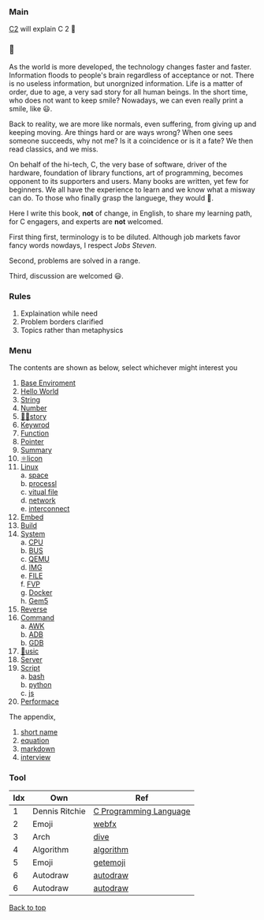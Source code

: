 ### Main

[C2](#Menu) will explain C 2 🤖

### 🤖

As the world is more developed, the technology changes faster and faster. Information floods to people's brain regardless of acceptance or not. There is no useless information, but unorgnized information. Life is a matter of order, due to age, a very sad story for all human beings. In the short time, who does not want to keep smile? Nowadays, we can even really print a smile, like 😃.

Back to reality, we are more like normals, even suffering, from giving up and keeping moving. Are things hard or are ways wrong? When one sees someone succeeds, why not me? Is it a coincidence or is it a fate? We then read classics, and we miss.

On behalf of the hi-tech, C, the very base of software, driver of the hardware, foundation of library functions, art of programming, becomes opponent to its supporters and users. Many books are written, yet few for beginners. We all have the experience to learn and we know what a misway can do. To those who finally grasp the languege, they would 🤣.

Here I write this book, **not** of change, in English, to share my learning path, for C engagers, and experts are **not** welcomed.

First thing first, terminology is to be diluted. Although job markets favor fancy words nowdays, I respect *Jobs Steven*.

Second, problems are solved in a range.

Third, discussion are welcomed 😃.

### Rules

1. Explaination while need
2. Problem borders clarified
3. Topics rather than metaphysics

<a name="Menu"></a>
### Menu

The contents are shown as below, select whichever might interest you

1. [Base Enviroment](Base_Enviroment.md)
2. [Hello World](Hello_World.md)
3. [String](String.md)
4. [Number](Number.md)
5. [👨‍🎓story](History.md)
6. [Keywrod](Keyword.md)
7. [Function](Function.md)
8. [Pointer](Pointer.md)
9. [Summary](Summary.md)
10. [⚛️licon](Silicon.md)
11. [Linux](Kernel.md)
<br>a. [space](Kernel_space.md)
<br>b. [processl](Kernel_process.md)
<br>c. [vitual file](Kernel_vfs.md)
<br>d. [network](Kernel_network.md)
<br>e. [interconnect](Kernel_ipc.md)
12. [Embed](Embed.md)
13. [Build](Build.md)
14. [System](System.md)
<br>a. [CPU](Hardware_CPU.md)
<br>b. [BUS](Hardware_BUS.md)
<br>c. [QEMU](QEMU_KVM.md)
<br>d. [IMG](Software_IMG.md)
<br>e. [FILE](File.md)
<br>f. [FVP](System_Fvp.md)
<br>g. [Docker](System_Docker.md)
<br>h. [Gem5](System_Gem5.md)
15. [Reverse](Reverse.md)
16. [Command](Command.md)
<br>a. [AWK](Command_AWK.md)
<br>b. [ADB](Command_ADB.md)
<br>b. [GDB](Command_GDB.md)
17. [🎵usic](Music.md)
18. [Server](Server.md)
19. [Script](Script.md)
<br>a. [bash](bash.md)
<br>b. [python](python.md)
<br>c. [js](js.md)
20. [Performace](Perf.md)

The appendix,
1. [short name](EF.md)
2. [equation](EQ.md)
3. [markdown](EM.md)
4. [interview](ES.md)

### Tool

| Idx |      Own       |                                                   Ref                                                   |
| --- | -------------- | ------------------------------------------------------------------------------------------------------- |
| 1   | Dennis Ritchie | [C Programming Language](https://www.amazon.com/Programming-Language-2nd-Brian-Kernighan/dp/0131103628) |
| 2   | Emoji          | [webfx](webfx.com/tools/emoji-cheat-sheet/)                                                             |
| 3   | Arch           | [dive](https://diveintosystems.org/book/C5-Arch/hist.html)                                              |
| 4   | Algorithm      | [algorithm](https://runestone.academy/ns/books/published//pythonds/index.html)                          |
| 5   | Emoji          | [getemoji](https://getemoji.com/)                                                                       |
| 6   | Autodraw       | [autodraw](https://www.autodraw.com/)                                                                   |
| 6   | Autodraw       | [autodraw](https://www.autodraw.com/)                                                                   |

<a href="#top">Back to top</a>
